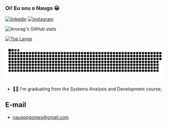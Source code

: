 ### Oi! Eu sou o Naugo 😀

[![linkedin](https://img.shields.io/badge/LinkedIn-0077B5?style=for-the-badge&logo=linkedin&logoColor=white)](https://www.linkedin.com/in/naugo-peixoto-922a76197/)
[![instagram](https://img.shields.io/badge/Instagram-E4405F?style=for-the-badge&logo=instagram&logoColor=white)](https://www.instagram.com/naugopgomes/)

![Anurag's GitHub stats](https://github-readme-stats.vercel.app/api?username=NaugoPgomes&show_icons=true&theme=dark) 

[![Top Langs](https://github-readme-stats.vercel.app/api/top-langs/?username=NaugoPgomes&langs_count=8&theme=dark)](https://github.com/anuraghazra/github-readme-stats)


![Snake animation](https://github.com/NaugoPgomes/NaugoPgomes/blob/output/github-contribution-grid-snake.svg)


- 👨‍🎓 I'm graduating from the Systems Analysis and Development course;

## E-mail

+ naugopgomes@gmail.com


